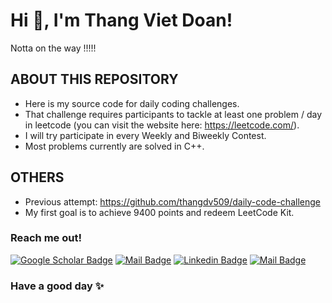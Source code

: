 <h1>Hi 👋, I'm Thang Viet Doan!</h1>

Notta on the way !!!!!

## ABOUT THIS REPOSITORY
- Here is my source code for daily coding challenges.
- That challenge requires participants to tackle at least one problem / day in leetcode (you can visit the website here: https://leetcode.com/).
- I will try participate in every Weekly and Biweekly Contest. 
- Most problems currently are solved in C++. 
  
## OTHERS

- Previous attempt: https://github.com/thangdv509/daily-code-challenge
- My first goal is to achieve 9400 points and redeem LeetCode Kit. 

### Reach me out! 
[![Google Scholar Badge](https://img.shields.io/badge/GoogleScholar-4285F4?style=for-the-badge&logo=google-scholar&logoColor=white)](https://scholar.google.com.vn/citations?user=Oi6ma9wAAAAJ&hl=en) 
[![Mail Badge](https://img.shields.io/badge/Gmail-D14836?style=for-the-badge&logo=gmail&logoColor=white)](mailto:thang.dv509@gmail.com) 
[![Linkedin Badge](https://img.shields.io/badge/LinkedIn-0077B5?style=for-the-badge&logo=linkedin&logoColor=white)]([https://www.linkedin.com/in/thangdv509/])
[![Mail Badge](https://img.shields.io/badge/Facebook-1877F2?style=for-the-badge&logo=facebook&logoColor=white)]([https://www.facebook.com/doanvietthang0509/])

### Have a good day ✨
